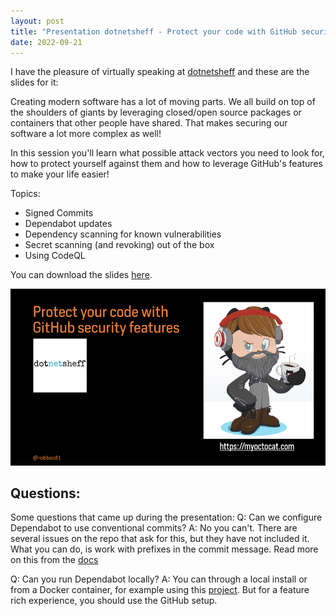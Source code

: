 ```yaml
---
layout: post
title: "Presentation dotnetsheff - Protect your code with GitHub security features"
date: 2022-09-21
---
```



I have the pleasure of virtually speaking at [dotnetsheff](https://dotnetsheff.co.uk/) and these are the slides for it:

Creating modern software has a lot of moving parts. We all build on top of the shoulders of giants by leveraging closed/open source packages or containers that other people have shared. That makes securing our software a lot more complex as well!

In this session you'll learn what possible attack vectors you need to look for, how to protect yourself against them and how to leverage GitHub's features to make your life easier!

Topics:

- Signed Commits
- Dependabot updates
- Dependency scanning for known vulnerabilities
- Secret scanning (and revoking) out of the box
- Using CodeQL

You can download the slides [here](https://devopsjournal.io/slides/20220921%20dotnetsheff%20-%20Protect%20your%20code%20with%20GitHub%20security%20features.pdf).

[![Opening slide of the presentation](/images/2022/20220921/20220921_OpeningSlide.png)](https://devopsjournal.io/slides/20220921%20dotnetsheff%20-%20Protect%20your%20code%20with%20GitHub%20security%20features.pdf)


## Questions:
Some questions that came up during the presentation:
Q: Can we configure Dependabot to use conventional commits?
A: No you can't. There are several issues on the repo that ask for this, but they have not included it. What you can do, is work with prefixes in the commit message. Read more on this from the [docs](https://docs.github.com/en/code-security/dependabot/dependabot-version-updates/configuration-options-for-the-dependabot.yml-file#commit-message)

Q: Can you run Dependabot locally?
A: You can through a local install or from a Docker container, for example using this [project](https://github.com/dependabot/dependabot-script). But for a feature rich experience, you should use the GitHub setup.